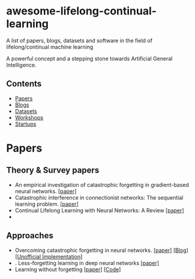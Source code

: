 # awesome-lifelong-continual-learning
A list of papers, blogs, datasets and software in the field of lifelong/continual machine learning

A powerful concept and a stepping stone towards Artificial General Intelligence.

## Contents
- [Papers](#papers)
- [Blogs](#blogs)
- [Datasets](#dataset)
- [Workshops](#workshops)
- [Startups](#startups)
 
  
# Papers
## Theory & Survey papers

- An empirical investigation of catastrophic forgetting in gradient-based neural networks. [[paper]](https://arxiv.org/abs/1312.6211)
- Catastrophic interference in connectionist networks: The sequential learning problem. [[paper]](https://www.sciencedirect.com/science/article/pii/S0079742108605368)
- Continual Lifelong Learning with Neural Networks: A Review [[paper]](https://arxiv.org/abs/1802.07569)
- 

## Approaches
-  Overcoming catastrophic forgetting in neural networks. [[paper]](https://arxiv.org/abs/1612.00796) [[Blog]](https://deepmind.com/blog/enabling-continual-learning-in-neural-networks/) [[Unofficial Implementation]](https://github.com/ariseff/overcoming-catastrophic)
- . Less-forgetting learning in deep neural networks [[paper]](https://arxiv.org/abs/1607.00122)
- Learning without forgetting [[paper]](https://arxiv.org/pdf/1606.09282) [[Code]](https://github.com/lizhitwo/LearningWithoutForgetting)

